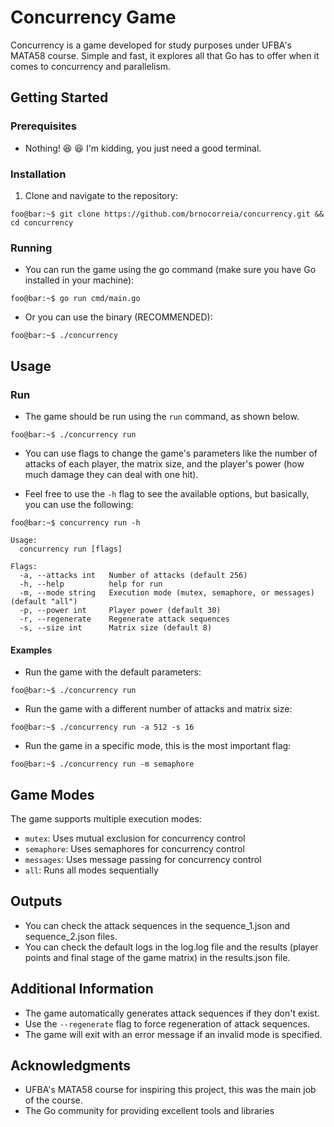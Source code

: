 # Concurrency Game

Concurrency is a game developed for study purposes under UFBA's MATA58 course. Simple and fast, it explores all that Go has to offer when it comes to concurrency and parallelism.

## Getting Started

### Prerequisites

- Nothing! :laughing: :laughing: I'm kidding, you just need a good terminal.

### Installation

1. Clone and navigate to the repository:

```console
foo@bar:~$ git clone https://github.com/brnocorreia/concurrency.git && cd concurrency
```

### Running

- You can run the game using the go command (make sure you have Go installed in your machine):

```console
foo@bar:~$ go run cmd/main.go
```

- Or you can use the binary (RECOMMENDED):

```console
foo@bar:~$ ./concurrency
```

## Usage

### Run

- The game should be run using the `run` command, as shown below.

```console
foo@bar:~$ ./concurrency run
```

- You can use flags to change the game's parameters like the number of attacks of each player, the matrix size, and the player's power (how much damage they can deal with one hit).

- Feel free to use the `-h` flag to see the available options, but basically, you can use the following:

```console
foo@bar:~$ concurrency run -h

Usage:
  concurrency run [flags]

Flags:
  -a, --attacks int   Number of attacks (default 256)
  -h, --help          help for run
  -m, --mode string   Execution mode (mutex, semaphore, or messages) (default "all")
  -p, --power int     Player power (default 30)
  -r, --regenerate    Regenerate attack sequences
  -s, --size int      Matrix size (default 8)
```

#### Examples

- Run the game with the default parameters:

```console
foo@bar:~$ ./concurrency run
```

- Run the game with a different number of attacks and matrix size:

```console
foo@bar:~$ ./concurrency run -a 512 -s 16
```

- Run the game in a specific mode, this is the most important flag:

```console
foo@bar:~$ ./concurrency run -m semaphore
```

## Game Modes

The game supports multiple execution modes:

- `mutex`: Uses mutual exclusion for concurrency control
- `semaphore`: Uses semaphores for concurrency control
- `messages`: Uses message passing for concurrency control
- `all`: Runs all modes sequentially

## Outputs

- You can check the attack sequences in the sequence_1.json and sequence_2.json files.
- You can check the default logs in the log.log file and the results (player points and final stage of the game matrix) in the results.json file.

## Additional Information

- The game automatically generates attack sequences if they don't exist.
- Use the `--regenerate` flag to force regeneration of attack sequences.
- The game will exit with an error message if an invalid mode is specified.

## Acknowledgments

- UFBA's MATA58 course for inspiring this project, this was the main job of the course.
- The Go community for providing excellent tools and libraries
